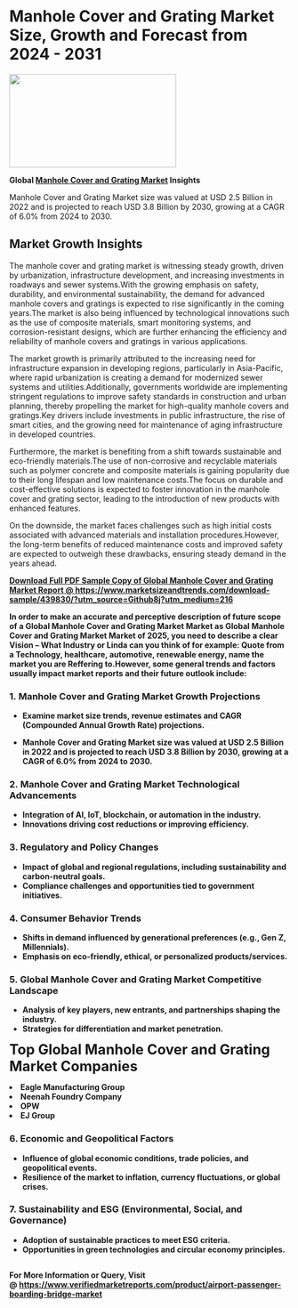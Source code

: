 <H1>Manhole Cover and Grating Market Size, Growth and Forecast from 2024 - 2031</H1><img class="aligncenter size-medium wp-image-584254" src="https://thirdeyenews.in/wp-content/uploads/2024/09/Global-Market-Research-300x168.jpeg" alt="" width="300" height="168" /><p><strong>Global&nbsp;<a href="https://www.marketsizeandtrends.com/download-sample/439830/?utm_source=Github8j?utm_medium=216">Manhole Cover and Grating Market</a> Insights</strong></p><p>Manhole Cover and Grating Market size was valued at USD 2.5 Billion in 2022 and is projected to reach USD 3.8 Billion by 2030, growing at a CAGR of 6.0% from 2024 to 2030.</p><p><h2>Market Growth Insights</h2> <p>The manhole cover and grating market is witnessing steady growth, driven by urbanization, infrastructure development, and increasing investments in roadways and sewer systems.With the growing emphasis on safety, durability, and environmental sustainability, the demand for advanced manhole covers and gratings is expected to rise significantly in the coming years.The market is also being influenced by technological innovations such as the use of composite materials, smart monitoring systems, and corrosion-resistant designs, which are further enhancing the efficiency and reliability of manhole covers and gratings in various applications.</p> <p><strong><a href="#"></a></strong></p> <p>The market growth is primarily attributed to the increasing need for infrastructure expansion in developing regions, particularly in Asia-Pacific, where rapid urbanization is creating a demand for modernized sewer systems and utilities.Additionally, governments worldwide are implementing stringent regulations to improve safety standards in construction and urban planning, thereby propelling the market for high-quality manhole covers and gratings.Key drivers include investments in public infrastructure, the rise of smart cities, and the growing need for maintenance of aging infrastructure in developed countries.</p> <p>Furthermore, the market is benefiting from a shift towards sustainable and eco-friendly materials.The use of non-corrosive and recyclable materials such as polymer concrete and composite materials is gaining popularity due to their long lifespan and low maintenance costs.The focus on durable and cost-effective solutions is expected to foster innovation in the manhole cover and grating sector, leading to the introduction of new products with enhanced features.</p> <p>On the downside, the market faces challenges such as high initial costs associated with advanced materials and installation procedures.However, the long-term benefits of reduced maintenance costs and improved safety are expected to outweigh these drawbacks, ensuring steady demand in the years ahead.</p> <p><strong><a href="#"></p><p><span class=""><strong>Download Full PDF Sample Copy of Global Manhole Cover and Grating Market Report</strong> @ <a href="https://www.marketsizeandtrends.com/download-sample/439830/?utm_source=Github8j?utm_medium=216" target="_blank">https://www.marketsizeandtrends.com/download-sample/439830/?utm_source=Github8j?utm_medium=216</a></span></p><p>In order to make an accurate and perceptive description of future scope of a Global&nbsp;Manhole Cover and Grating Market Market as Global&nbsp;Manhole Cover and Grating Market Market of 2025, you need to describe a clear Vision &ndash; What Industry or Linda can you think of for example: Quote from a Technology, healthcare, automotive, renewable energy, name the market you are Reffering to.However, some general trends and factors usually impact market reports and their future outlook include:</p><h3>1.&nbsp;<strong>Manhole Cover and Grating Market Growth Projections</strong></h3><ul><li>Examine market size trends, revenue estimates and CAGR (Compounded Annual Growth Rate) projections.</li><li><p>Manhole Cover and Grating Market size was valued at USD 2.5 Billion in 2022 and is projected to reach USD 3.8 Billion by 2030, growing at a CAGR of 6.0% from 2024 to 2030.</p></li></ul><h3>2.&nbsp;<strong>Manhole Cover and Grating Market Technological Advancements</strong></h3><ul><li>Integration of AI, IoT, blockchain, or automation in the industry.</li><li>Innovations driving cost reductions or improving efficiency.</li></ul><h3>3.&nbsp;<strong>Regulatory and Policy Changes</strong></h3><ul><li>Impact of global and regional regulations, including sustainability and carbon-neutral goals.</li><li>Compliance challenges and opportunities tied to government initiatives.</li></ul><h3>4.&nbsp;<strong>Consumer Behavior Trends</strong></h3><ul><li>Shifts in demand influenced by generational preferences (e.g., Gen Z, Millennials).</li><li>Emphasis on eco-friendly, ethical, or personalized products/services.</li></ul><h3>5.&nbsp;<strong>Global Manhole Cover and Grating Market Competitive Landscape</strong></h3><ul><li>Analysis of key players, new entrants, and partnerships shaping the industry.</li><li>Strategies for differentiation and market penetration.</li></ul><p data-pm-slice="1 1 []"><span style="color: inherit; font-family: inherit; font-size: 25px;">Top Global Manhole Cover and Grating Market Companies</span></p><div class="" data-test-id=""><p><li>Eagle Manufacturing Group</li><li> Neenah Foundry Company</li><li> OPW</li><li> EJ Group</li></p></div><h3>6.&nbsp;<strong>Economic and Geopolitical Factors</strong></h3><ul><li>Influence of global economic conditions, trade policies, and geopolitical events.</li><li>Resilience of the market to inflation, currency fluctuations, or global crises.</li></ul><h3>7.&nbsp;<strong>Sustainability and ESG (Environmental, Social, and Governance)</strong></h3><ul><li>Adoption of sustainable practices to meet ESG criteria.</li><li>Opportunities in green technologies and circular economy principles.</li></ul><h2><strong style="font-size: 14px;">For More Information or Query, Visit @&nbsp;</strong><a style="background-color: #ffffff; font-size: 14px;" href="https://www.marketsizeandtrends.com/report/manhole-cover-and-grating-market/" target="_blank">https://www.verifiedmarketreports.com/product/airport-passenger-boarding-bridge-market</a></h2>